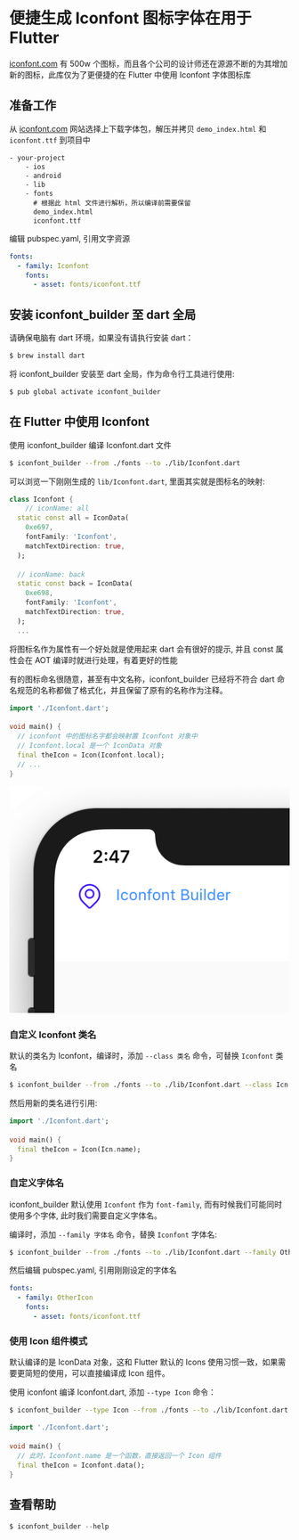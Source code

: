 # 便捷生成 Iconfont 图标字体在用于 Flutter

[iconfont.com](https://www.iconfont.cn/) 有 500w 个图标，而且各个公司的设计师还在源源不断的为其增加新的图标，此库仅为了更便捷的在 Flutter 中使用 Iconfont 字体图标库

## 准备工作

从 [iconfont.com](https://www.iconfont.cn/) 网站选择上下载字体包，解压并拷贝 `demo_index.html` 和 `iconfont.ttf` 到项目中

```
- your-project
    - ios
    - android
    - lib
    - fonts
      # 根据此 html 文件进行解析，所以编译前需要保留
      demo_index.html
      iconfont.ttf
```

编辑 pubspec.yaml, 引用文字资源

```yaml
fonts:
  - family: Iconfont
    fonts:
      - asset: fonts/iconfont.ttf
```

## 安装 iconfont_builder 至 dart 全局

请确保电脑有 dart 环境，如果没有请执行安装 dart：

```sh
$ brew install dart
```

将 iconfont_builder 安装至 dart 全局，作为命令行工具进行使用:

```sh
$ pub global activate iconfont_builder
```

## 在 Flutter 中使用 Iconfont

使用 iconfont_builder 编译 Iconfont.dart 文件

```sh
$ iconfont_builder --from ./fonts --to ./lib/Iconfont.dart
```

可以浏览一下刚刚生成的 `lib/Iconfont.dart`, 里面其实就是图标名的映射:

```dart
class Iconfont {
    // iconName: all
  static const all = IconData(
    0xe697,
    fontFamily: 'Iconfont',
    matchTextDirection: true,
  );

  // iconName: back
  static const back = IconData(
    0xe698,
    fontFamily: 'Iconfont',
    matchTextDirection: true,
  );
  ...
```

将图标名作为属性有一个好处就是使用起来 dart 会有很好的提示, 并且 const 属性会在 AOT 编译时就进行处理，有着更好的性能

有的图标命名很随意，甚至有中文名称，iconfont_builder 已经将不符合 dart 命名规范的名称都做了格式化，并且保留了原有的名称作为注释。

```dart
import './Iconfont.dart';

void main() {
  // iconfont 中的图标名字都会映射置 Iconfont 对象中
  // Iconfont.local 是一个 IconData 对象
  final theIcon = Icon(Iconfont.local);
  // ...
}
```

![](view.png)

### 自定义 Iconfont 类名

默认的类名为 Iconfont，编译时，添加 `--class 类名` 命令，可替换 `Iconfont` 类名

```sh
$ iconfont_builder --from ./fonts --to ./lib/Iconfont.dart --class Icn
```

然后用新的类名进行引用:

```dart
import './Iconfont.dart';

void main() {
  final theIcon = Icon(Icn.name);
}
```

### 自定义字体名

iconfont_builder 默认使用 `Iconfont` 作为 `font-family`, 而有时候我们可能同时使用多个字体, 此时我们需要自定义字体名。

编译时，添加 `--family 字体名` 命令，替换 `Iconfont` 字体名:

```sh
$ iconfont_builder --from ./fonts --to ./lib/Iconfont.dart --family OtherIcon
```

然后编辑 pubspec.yaml, 引用刚刚设定的字体名

```yaml
fonts:
  - family: OtherIcon
    fonts:
      - asset: fonts/iconfont.ttf
```

### 使用 Icon 组件模式

默认编译的是 IconData 对象，这和 Flutter 默认的 Icons 使用习惯一致，如果需要更简短的使用，可以直接编译成 Icon 组件。

使用 iconfont 编译 Iconfont.dart, 添加 `--type Icon` 命令：

```sh
$ iconfont_builder --type Icon --from ./fonts --to ./lib/Iconfont.dart
```

```dart
import './Iconfont.dart';

void main() {
  // 此时，Iconfont.name 是一个函数，直接返回一个 Icon 组件
  final theIcon = Iconfont.data();
}
```

## 查看帮助

```dart
$ iconfont_builder --help
```

